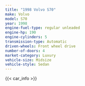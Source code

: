 ```yaml
---
title: "1998 Volvo S70"
make: Volvo
model: S70
year: 1998
engine-fuel-type: regular unleaded
engine-hp: 190
engine-cylinders: 5
transmission-type: Automatic
driven-wheels: Front wheel drive
number-of-doors: 4
market-category: Luxury
vehicle-size: Midsize
vehicle-style: Sedan
---
```


{{< car_info >}}
